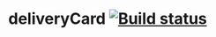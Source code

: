 # deliveryCard [![Build status](https://ci.appveyor.com/api/projects/status/hanv0d9vlpl7uxao/branch/main?svg=true)](https://ci.appveyor.com/project/AmaliaKhachatryan/deliverycard/branch/main)
